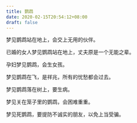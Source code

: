 ```yaml
---
title: 鹦鹉
date: 2020-02-15T20:54:12+08:00
draft: false
---
```


梦见鹦鹉站在地上，会交上无用的伙伴。



已婚的女人梦见鹦鹉站在地上，丈夫原是一个无能之辈。



孕妇梦见鹦鹉，会生女孩。



梦见鹦鹉在飞，是祥兆，所有的忧愁都会过去。



梦见鹦鹉落在树上，要生病。



梦见关在笼子里的鹦鹉，会困难重重。



梦见死鹦鹉，要提防不诚实的朋友，以免上当受骗。


